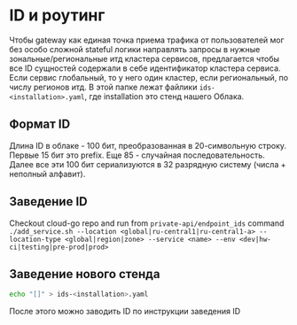 # ID и роутинг

Чтобы gateway как единая точка приема трафика от пользователей мог без особо сложной stateful логики направлять запросы в нужные зональные/региональные итд кластера сервисов, предлагается чтобы все ID сущностей содержали в себе идентификатор кластера сервиса. Если сервис глобальный, то у него один кластер, если региональный, по числу регионов итд. В этой папке лежат файлики `ids-<installation>.yaml`, где installation это стенд нашего Облака. 

## Формат ID

Длина ID в облаке - 100 бит, преобразованная в 20-символьную строку. Первые 15 бит это prefix. Еще 85 - случайная последовательность. Далее все эти 100 бит сериализуются в 32 разрядную систему (числа + неполный алфавит).

## Заведение ID

Checkout cloud-go repo and run from `private-api/endpoint_ids` command `./add_service.sh --location <global|ru-central1|ru-central1-a> --location-type <global|region|zone> --service <name> --env <dev|hw-ci|testing|pre-prod|prod>`

## Заведение нового стенда

```bash
echo "[]" > ids-<installation>.yaml
```

После этого можно заводить ID по инструкции заведения ID
